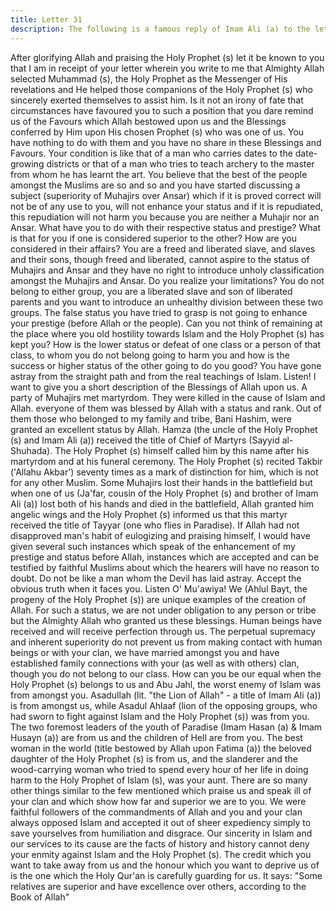 ```yaml
---
title: Letter 31
description: The following is a famous reply of Imam Ali (a) to the letter of Mu'awiya. It throws ample light on many phases of the history of Islam from the time of its dawn up to the time of Imam Ali (a).
---
```


After glorifying Allah and praising the Holy Prophet (s) let it be known to you that I am in 
receipt of your letter wherein you write to me that Almighty Allah selected Muhammad (s), 
the Holy Prophet as the Messenger of His revelations and He helped those companions of the 
Holy Prophet (s) who sincerely exerted themselves to assist him. Is it not an irony of fate that 
circumstances have favoured you to such a position that you dare remind us of the Favours 
which Allah bestowed upon us and the Blessings conferred by Him upon His chosen Prophet 
(s) who was one of us. You have nothing to do with them and you have no share in these 
Blessings and Favours. 
Your condition is like that of a man who carries dates to the date-growing districts or that of a 
man who tries to teach archery to the master from whom he has learnt the art. You believe 
that the best of the people amongst the Muslims are so and so and you have started discussing 
a subject (superiority of Muhajirs over Ansar) which if it is proved correct will not be of any 
use to you, will not enhance your status and if it is repudiated, this repudiation will not harm 
you because you are neither a Muhajir nor an Ansar. 
What have you to do with their respective status and prestige? What is that for you if one is 
considered superior to the other? How are you considered in their affairs? You are a freed and 
liberated slave, and slaves and their sons, though freed and liberated, cannot aspire to the 
status of Muhajirs and Ansar and they have no right to introduce unholy classification 
amongst the Muhajirs and Ansar. Do you realize your limitations? You do not belong to 
either group, you are a liberated slave and son of liberated parents and you want to introduce 
an unhealthy division between these two groups. 
The false status you have tried to grasp is not going to enhance your prestige (before Allah or 
the people). Can you not think of remaining at the place where you old hostility towards Islam 
and the Holy Prophet (s) has kept you? How is the lower status or defeat of one class or a 
person of that class, to whom you do not belong going to harm you and how is the success or 
higher status of the other going to do you good? You have gone astray from the straight path 
and from the real teachings of Islam. Listen! I want to give you a short description of the 
Blessings of Allah upon us. 
A party of Muhajirs met martyrdom. They were killed in the cause of Islam and Allah. 
everyone of them was blessed by Allah with a status and rank. Out of them those who 
belonged to my family and tribe, Bani Hashim, were granted an excellent status by Allah. 
Hamza (the uncle of the Holy Prophet (s) and Imam Ali (a)) received the title of Chief of 
Martyrs (Sayyid al-Shuhada). The Holy Prophet (s) himself called him by this name after his 
martyrdom and at his funeral ceremony. 
The Holy Prophet (s) recited Takbir ('Allahu Akbar') seventy times as a mark of distinction 
for him, which is not for any other Muslim. Some Muhajirs lost their hands in the battlefield 
but when one of us (Ja'far, cousin of the Holy Prophet (s) and brother of Imam Ali (a)) lost 
both of his hands and died in the battlefield, Allah granted him angelic wings and the Holy 
Prophet (s) informed us that this martyr received the title of Tayyar (one who flies in 
Paradise). If Allah had not disapproved man's habit of eulogizing and praising himself, I 
would have given several such instances which speak of the enhancement of my prestige and 
status before Allah, instances which are accepted and can be testified by faithful Muslims 
about which the hearers will have no reason to doubt. Do not be like a man whom the Devil 
has laid astray. Accept the obvious truth when it faces you. 
Listen O' Mu'awiya! We (Ahlul Bayt, the progeny of the Holy Prophet (s)) are unique 
examples of the creation of Allah. For such a status, we are not under obligation to any person 
or tribe but the Almighty Allah who granted us these blessings. Human beings have received 
and will receive perfection through us. The perpetual supremacy and inherent superiority do 
not prevent us from making contact with human beings or with your clan, we have married 
amongst you and have established family connections with your (as well as with others) clan, 
though you do not belong to our class. How can you be our equal when the Holy Prophet (s) 
belongs to us and Abu Jahl, the worst enemy of Islam was from amongst you. 
Asadullah (lit. "the Lion of Allah" - a title of Imam Ali (a)) is from amongst us, while Asadul 
Ahlaaf (lion of the opposing groups, who had sworn to fight against Islam and the Holy 
Prophet (s)) was from you. 
The two foremost leaders of the youth of Paradise (Imam Hasan (a) & Imam Husayn (a)) are 
from us and the children of Hell are from you. The best woman in the world (title bestowed 
by Allah upon Fatima (a)) the beloved daughter of the Holy Prophet (s) is from us, and the 
slanderer and the wood-carrying woman who tried to spend every hour of her life in doing 
harm to the Holy Prophet of Islam (s), was your aunt. There are so many other things similar 
to the few mentioned which praise us and speak ill of your clan and which show how far and 
superior we are to you. 
We were faithful followers of the commandments of Allah and you and your clan always 
opposed Islam and accepted it out of sheer expediency simply to save yourselves from 
humiliation and disgrace. 
Our sincerity in Islam and our services to its cause are the facts of history and history cannot 
deny your enmity against Islam and the Holy Prophet (s). 
The credit which you want to take away from us and the honour which you want to deprive us 
of is the one which the Holy Qur'an is carefully guarding for us. It says: "Some relatives are 
superior and have excellence over others, according to the Book of Allah"